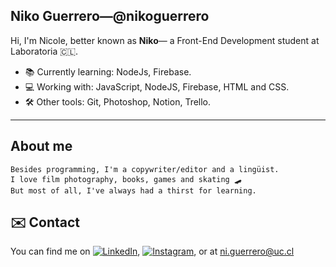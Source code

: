 ## Niko Guerrero—@nikoguerrero

Hi, I'm Nicole, better known as **Niko**— a Front-End Development student at Laboratoria 🇨🇱.

- 📚 Currently learning: NodeJs, Firebase.
- 💻 Working with: JavaScript, NodeJS, Firebase, HTML and CSS.
- 🛠 Other tools: Git, Photoshop, Notion, Trello.
---

## About me

```
Besides programming, I'm a copywriter/editor and a lingüist.
I love film photography, books, games and skating 🛹 
But most of all, I've always had a thirst for learning.
```
## ✉️ Contact

<!-- Actual text -->

You can find me on [![LinkedIn][1.2]][1], [![Instagram][2.2]][2], or at ni.guerrero@uc.cl

<!-- Icons -->

[1.2]: https://img.icons8.com/external-justicon-lineal-color-justicon/32/000000/external-linkedin-social-media-justicon-lineal-color-justicon.png
[2.2]: https://img.icons8.com/external-justicon-lineal-color-justicon/32/000000/external-instagram-social-media-justicon-lineal-color-justicon.png

<!-- Links to your social media accounts -->

[1]: https://www.linkedin.com/in/nicole-guerrero-234713a5/
[2]: https://www.instagram.com/vekid/

<!--
**nikoguerrero/nikoguerrero** is a ✨ _special_ ✨ repository because its `README.md` (this file) appears on your GitHub profile.

Here are some ideas to get you started:

- 🔭 I’m currently working on ...
- 🌱 I’m currently learning ...
- 👯 I’m looking to collaborate on ...
- 🤔 I’m looking for help with ...
- 💬 Ask me about ...
- 📫 How to reach me: ...
- 😄 Pronouns: ...
- ⚡ Fun fact: ...
-->
